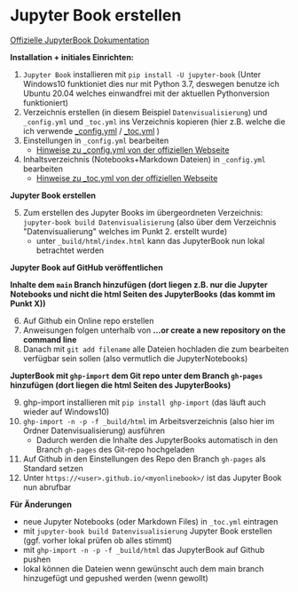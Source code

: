 # Jupyter Book erstellen

[Offizielle JupyterBook Dokumentation](https://jupyterbook.org/intro.html)

**Installation + initiales Einrichten:**
1. `Jupyter Book` installieren mit `pip install -U jupyter-book` (Unter Windows10 funktioniet dies nur mit Python 3.7, deswegen benutze ich Ubuntu 20.04 welches einwandfrei mit der aktuellen Pythonversion funktioniert)
2. Verzeichnis erstellen (in diesem Beispiel `Datenvisualisierung`) und `_config.yml` und `_toc.yml` ins Verzeichnis kopieren (hier z.B. welche die ich verwende [_config.yml](_config.yml) / [_toc.yml](_toc.yml) )
3. Einstellungen in `_config.yml` bearbeiten
    - [Hinweise zu _config.yml von der offiziellen Webseite](https://jupyterbook.org/customize/config.html)
4. Inhaltsverzeichnis (Notebooks+Markdown Dateien) in `_config.yml` bearbeiten
    - [Hinweise zu _toc.yml von der offiziellen Webseite](https://jupyterbook.org/customize/toc.html)

**Jupyter Book erstellen**

5. Zum erstellen des Jupyter Books im übergeordneten Verzeichnis: `jupyter-book build Datenvisualisierung` (also über dem Verzeichnis "Datenvisualierung" welches im Punkt 2. erstellt wurde)
    - unter `_build/html/index.html` kann das JupyterBook nun lokal betrachtet werden

**Jupyter Book auf GitHub veröffentlichen**

**Inhalte dem `main` Branch hinzufügen (dort liegen z.B. nur die Jupyter Notebooks und nicht die html Seiten des JupyterBooks (das kommt im Punkt X))**

6. Auf Github ein Online repo erstellen
7. Anweisungen folgen unterhalb von **…or create a new repository on the command line**
8. Danach mit `git add filename` alle Dateien hochladen die zum bearbeiten verfügbar sein sollen (also vermutlich die JupyterNotebooks)

**JupterBook mit `ghp-import` dem Git repo unter dem Branch  `gh-pages`  hinzufügen (dort liegen die html Seiten des JupyterBooks)**

9. ghp-import installieren mit `pip install ghp-import` (das läuft auch wieder auf Windows10)
10. `ghp-import -n -p -f _build/html` im Arbeitsverzeichnis (also hier im Ordner Datenvisualisierung) ausführen
    - Dadurch werden die Inhalte des JupyterBooks automatisch in den Branch `gh-pages` des Git-repo hochgeladen
11. Auf Github in den Einstellungen des Repo den Branch `gh-pages` als Standard setzen
12. Unter `https://<user>.github.io/<myonlinebook>/` ist das Jupyter Book nun abrufbar
    
**Für Änderungen**
- neue Jupyter Notebooks (oder Markdown Files) in `_toc.yml` eintragen
- mit `jupyter-book build Datenvisualisierung` Jupyter Book erstellen (ggf. vorher lokal prüfen ob alles stimmt)
- mit `ghp-import -n -p -f _build/html` das JupyterBook auf Github pushen
- lokal können die Dateien wenn gewünscht auch dem main branch hinzugefügt und gepushed werden (wenn gewollt)